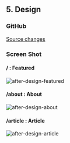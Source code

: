 ## 5. Design
### GitHub
[Source changes](https://github.com/KoheiShingaiHQ/publish-react-project/commit/3aec6e0c807c10b4ebb1138c3891f9163458e073)

### Screen Shot
#### / : Featured
![after-design-featured](https://c1.staticflickr.com/5/4453/37524311516_22d26c6752_b.jpg)

#### /about : About
![after-design-about](https://c1.staticflickr.com/5/4444/23720635698_5a9be8c8cc_b.jpg)

#### /article : Article
![after-design-article](https://c1.staticflickr.com/5/4474/23720636618_d127ab423a_b.jpg)